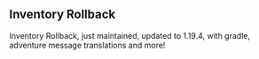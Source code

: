 ## Inventory Rollback

Inventory Rollback, just maintained, updated to 1.19.4, with gradle, adventure message translations and more!
